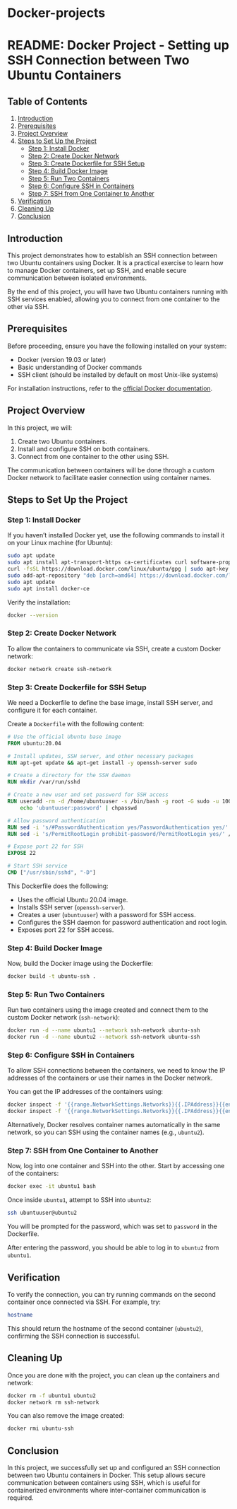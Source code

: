 # Docker-projects
# README: Docker Project - Setting up SSH Connection between Two Ubuntu Containers

## Table of Contents
1. [Introduction](#introduction)
2. [Prerequisites](#prerequisites)
3. [Project Overview](#project-overview)
4. [Steps to Set Up the Project](#steps-to-set-up-the-project)
   - [Step 1: Install Docker](#step-1-install-docker)
   - [Step 2: Create Docker Network](#step-2-create-docker-network)
   - [Step 3: Create Dockerfile for SSH Setup](#step-3-create-dockerfile-for-ssh-setup)
   - [Step 4: Build Docker Image](#step-4-build-docker-image)
   - [Step 5: Run Two Containers](#step-5-run-two-containers)
   - [Step 6: Configure SSH in Containers](#step-6-configure-ssh-in-containers)
   - [Step 7: SSH from One Container to Another](#step-7-ssh-from-one-container-to-another)
5. [Verification](#verification)
6. [Cleaning Up](#cleaning-up)
7. [Conclusion](#conclusion)

## Introduction

This project demonstrates how to establish an SSH connection between two Ubuntu containers using Docker. It is a practical exercise to learn how to manage Docker containers, set up SSH, and enable secure communication between isolated environments.

By the end of this project, you will have two Ubuntu containers running with SSH services enabled, allowing you to connect from one container to the other via SSH.

## Prerequisites

Before proceeding, ensure you have the following installed on your system:
- Docker (version 19.03 or later)
- Basic understanding of Docker commands
- SSH client (should be installed by default on most Unix-like systems)

For installation instructions, refer to the [official Docker documentation](https://docs.docker.com/get-docker/).

## Project Overview

In this project, we will:
1. Create two Ubuntu containers.
2. Install and configure SSH on both containers.
3. Connect from one container to the other using SSH.

The communication between containers will be done through a custom Docker network to facilitate easier connection using container names.

## Steps to Set Up the Project

### Step 1: Install Docker

If you haven’t installed Docker yet, use the following commands to install it on your Linux machine (for Ubuntu):

```bash
sudo apt update
sudo apt install apt-transport-https ca-certificates curl software-properties-common
curl -fsSL https://download.docker.com/linux/ubuntu/gpg | sudo apt-key add -
sudo add-apt-repository "deb [arch=amd64] https://download.docker.com/linux/ubuntu $(lsb_release -cs) stable"
sudo apt update
sudo apt install docker-ce
```

Verify the installation:

```bash
docker --version
```

### Step 2: Create Docker Network

To allow the containers to communicate via SSH, create a custom Docker network:

```bash
docker network create ssh-network
```

### Step 3: Create Dockerfile for SSH Setup

We need a Dockerfile to define the base image, install SSH server, and configure it for each container.

Create a `Dockerfile` with the following content:

```Dockerfile
# Use the official Ubuntu base image
FROM ubuntu:20.04

# Install updates, SSH server, and other necessary packages
RUN apt-get update && apt-get install -y openssh-server sudo

# Create a directory for the SSH daemon
RUN mkdir /var/run/sshd

# Create a new user and set password for SSH access
RUN useradd -rm -d /home/ubuntuuser -s /bin/bash -g root -G sudo -u 1000 ubuntuuser && \
    echo 'ubuntuuser:password' | chpasswd

# Allow password authentication
RUN sed -i 's/#PasswordAuthentication yes/PasswordAuthentication yes/' /etc/ssh/sshd_config
RUN sed -i 's/PermitRootLogin prohibit-password/PermitRootLogin yes/' /etc/ssh/sshd_config

# Expose port 22 for SSH
EXPOSE 22

# Start SSH service
CMD ["/usr/sbin/sshd", "-D"]
```

This Dockerfile does the following:
- Uses the official Ubuntu 20.04 image.
- Installs SSH server (`openssh-server`).
- Creates a user (`ubuntuuser`) with a password for SSH access.
- Configures the SSH daemon for password authentication and root login.
- Exposes port 22 for SSH access.

### Step 4: Build Docker Image

Now, build the Docker image using the Dockerfile:

```bash
docker build -t ubuntu-ssh .
```

### Step 5: Run Two Containers

Run two containers using the image created and connect them to the custom Docker network (`ssh-network`):

```bash
docker run -d --name ubuntu1 --network ssh-network ubuntu-ssh
docker run -d --name ubuntu2 --network ssh-network ubuntu-ssh
```

### Step 6: Configure SSH in Containers

To allow SSH connections between the containers, we need to know the IP addresses of the containers or use their names in the Docker network.

You can get the IP addresses of the containers using:

```bash
docker inspect -f '{{range.NetworkSettings.Networks}}{{.IPAddress}}{{end}}' ubuntu1
docker inspect -f '{{range.NetworkSettings.Networks}}{{.IPAddress}}{{end}}' ubuntu2
```

Alternatively, Docker resolves container names automatically in the same network, so you can SSH using the container names (e.g., `ubuntu2`).

### Step 7: SSH from One Container to Another

Now, log into one container and SSH into the other. Start by accessing one of the containers:

```bash
docker exec -it ubuntu1 bash
```

Once inside `ubuntu1`, attempt to SSH into `ubuntu2`:

```bash
ssh ubuntuuser@ubuntu2
```

You will be prompted for the password, which was set to `password` in the Dockerfile.

After entering the password, you should be able to log in to `ubuntu2` from `ubuntu1`.

## Verification

To verify the connection, you can try running commands on the second container once connected via SSH. For example, try:

```bash
hostname
```

This should return the hostname of the second container (`ubuntu2`), confirming the SSH connection is successful.

## Cleaning Up

Once you are done with the project, you can clean up the containers and network:

```bash
docker rm -f ubuntu1 ubuntu2
docker network rm ssh-network
```

You can also remove the image created:

```bash
docker rmi ubuntu-ssh
```

## Conclusion

In this project, we successfully set up and configured an SSH connection between two Ubuntu containers in Docker. This setup allows secure communication between containers using SSH, which is useful for containerized environments where inter-container communication is required.

